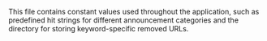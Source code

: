 This file contains constant values used throughout the application, such as predefined hit strings for different announcement categories and the directory for storing keyword-specific removed URLs.